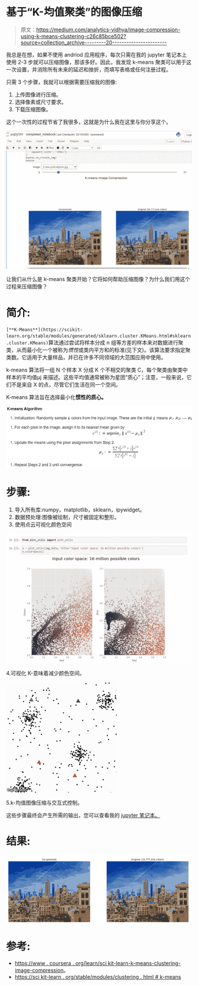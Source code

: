 # 基于“K-均值聚类”的图像压缩

> 原文：<https://medium.com/analytics-vidhya/image-compression-using-k-means-clustering-c26c85bce502?source=collection_archive---------20----------------------->

我总是在想，如果不使用 andriod 应用程序，每次只需在我的 jupyter 笔记本上使用 2-3 步就可以压缩图像，那该多好。因此，我发现 k-means 聚类可以用于这一次设置，并消除所有未来的延迟和挫折，而填写表格或任何注册过程。

只需 3 个步骤，我就可以根据需要压缩我的图像:

1.  上传图像进行压缩。
2.  选择像素或尺寸要求。
3.  下载压缩图像。

这个一次性的过程节省了我很多，这就是为什么我在这里与你分享这个。

![](img/f71af6ae18d6677caf74ed48663ef56e.png)

让我们从什么是 k-means 聚类开始？它将如何帮助压缩图像？为什么我们用这个过程来压缩图像？

# 简介:

`[**K-Means**](https://scikit-learn.org/stable/modules/generated/sklearn.cluster.KMeans.html#sklearn.cluster.KMeans)`算法通过尝试将样本分成 n 组等方差的样本来对数据进行聚类，从而最小化一个被称为*惯性*或类内平方和的标准(见下文)。该算法要求指定聚类数。它适用于大量样品，并已在许多不同领域的大范围应用中使用。

k-means 算法将一组 N 个样本 X 分成 K 个不相交的聚类 C，每个聚类由聚类中样本的平均值μj 来描述。这些平均值通常被称为星团“质心”；注意，一般来说，它们不是来自 X 的点，尽管它们生活在同一个空间。

K-means 算法旨在选择最小化**惯性的质心。**

![](img/9daba89aa235e50f842efb8d82e82a02.png)

# 步骤:

1.  导入所有库:numpy，matplotlib，sklearn，ipywidget。
2.  数据预处理:图像被绘制，尺寸被固定和整形。
3.  使用点云可视化颜色空间

![](img/3755940b77c411cb0fffe9aac68a6658.png)

4.可视化 K-意味着减少颜色空间。

![](img/5c36f8e19db441f3bf6a0abe85ffd5f1.png)

5.k-均值图像压缩与交互式控制。

这些步骤最终会产生所需的输出，您可以查看我的 [jupyter 笔记本。](https://github.com/sakshi13-m/Image-Compression/blob/master/completed_notebook.ipynb)

# 结果:

![](img/87dfeb9029d842080036dd31bebc8d71.png)

# 参考:

*   [https://www . coursera . org/learn/sci kit-learn-k-means-clustering-image-compression](https://www.coursera.org/learn/scikit-learn-k-means-clustering-image-compression/home/info)。
*   [https://sci kit-learn . org/stable/modules/clustering . html # k-means](https://scikit-learn.org/stable/modules/clustering.html#k-means)
